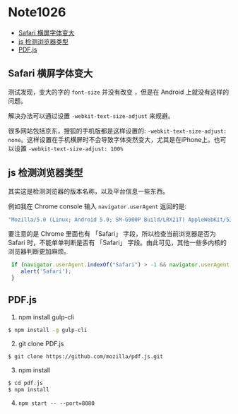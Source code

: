 # Note1026

<!-- MarkdownTOC -->

- [Safari 横屏字体变大](#safari-横屏字体变大)
- [js 检测浏览器类型](#js-检测浏览器类型)
- [PDF.js](#pdfjs)

<!-- /MarkdownTOC -->

## Safari 横屏字体变大

测试发现，变大的字的 `font-size` 并没有改变 ，但是在 Android 上就没有这样的问题。

解决办法可以通过设置 `-webkit-text-size-adjust` 来规避。

很多网站包括京东，搜狐的手机版都是这样设置的: `-webkit-text-size-adjust: none`。这样设置在手机横屏时不会导致字体突然变大，尤其是在iPhone上。也可以设置 `-webkit-text-size-adjust: 100%`

## js 检测浏览器类型

其实这是检测浏览器的版本名称，以及平台信息一些东西。

例如我在 Chrome console 输入 `navigator.userAgent` 返回的是:

```js
"Mozilla/5.0 (Linux; Android 5.0; SM-G900P Build/LRX21T) AppleWebKit/537.36 (KHTML, like Gecko) Chrome/70.0.3538.67 Mobile Safari/537.36"
```

要注意的是 Chrome 里面也有 「Safari」 字段，所以检查当前浏览器是否为 Safari 时，不能单单判断是否有 「Safari」 字段。由此可见，其他一些多内核的浏览器判断更加麻烦。 

```js
 if (navigator.userAgent.indexOf("Safari") > -1 && navigator.userAgent.indexOf("Chrome") === -1) {
    alert('Safari');
 }
```

## PDF.js

1. npm install gulp-cli

```sh
$ npm install -g gulp-cli
```

2. git clone PDF.js

```sh
$ git clone https://github.com/mozilla/pdf.js.git
```

3. npm install

```sh
$ cd pdf.js
$ npm install
```

4. `npm start -- --port=8080`
